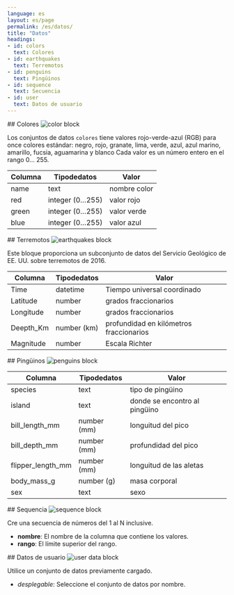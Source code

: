 ```yaml
---
language: es
layout: es/page
permalink: /es/datos/
title: "Datos"
headings:
- id: colors
  text: Colores
- id: earthquakes
  text: Terremotos
- id: penguins
  text: Pingüinos
- id: sequence
  text: Secuencia
- id: user
  text: Datos de usuario
---
```


<div id="colors" markdown="1">
## Colores

<img class="block" src="{{page.permalink | append: 'colors.svg' | relative_url}}" alt="color block"/>

Los conjuntos de datos `colores` tiene valores rojo-verde-azul (RGB) para once colores estándar:
negro, rojo, granate, lima, verde, azul, azul marino, amarillo, fucsia, aguamarina y blanco
Cada valor es un número entero en el rango 0… 255.

| Columna    | Tipodedatos        | Valor       |
| ---------  | ---------------    | ----------- |
| name       | text               | nombre color|
| red        | integer (0…255)    | valor rojo  |
| green      | integer (0…255)    | valor verde |
| blue       | integer (0…255)    | valor azul  |

</div>

<div id="earthquakes" markdown="1">
## Terremotos

<img class="block" src="{{page.permalink | append: 'earthquakes.svg' | relative_url}}" alt="earthquakes block"/>

Este bloque proporciona un subconjunto de datos del Servicio Geológico de EE. UU. sobre terremotos de 2016.

| Columna   | Tipodedatos    | Valor |
| --------- | -----------    | ----- |
| Time      | datetime       | Tiempo universal coordinado |
| Latitude  | number         | grados fraccionarios |
| Longitude | number         | grados fraccionarios |
| Deepth_Km | number (km)    | profundidad en kilómetros fraccionarios |
| Magnitude | number         | Escala Richter  |

</div>

<div id="penguins" markdown="1">
## Pingüinos

<img class="block" src="{{page.permalink | append: 'penguins.svg' | relative_url}}" alt="penguins block"/>

| Columna            | Tipodedatos    | Valor |
| -----------------  | -----------    | ----- |
| species            | text           | tipo de pingüino |
| island             | text           | donde se encontro al pingüino |
| bill_length_mm     | number (mm)    | longuitud del pico |
| bill_depth_mm      | number (mm)    | profundidad del pico |
| flipper_length_mm  | number (mm)    | longuitud de las aletas |
| body_mass_g        | number (g)     | masa corporal |
| sex                | text           | sexo |

</div>

<div id="sequence" markdown="1">
## Sequencia

<img class="block" src="{{page.permalink | append: 'sequence.svg' | relative_url}}" alt="sequence block"/>

Cre una secuencia de números del 1 al N inclusive.

- **nombre**: El nombre de la columna que contiene los valores.
- **rango**: El límite superior del rango.

</div>

<div id="user" markdown="1">
## Datos de usuario

<img class="block" src="{{page.permalink | append: 'user_data.svg' | relative_url}}" alt="user data block"/>

Utilice un conjunto de datos previamente cargado.

- *desplegable*: Seleccione el conjunto de datos por nombre.
</div>
